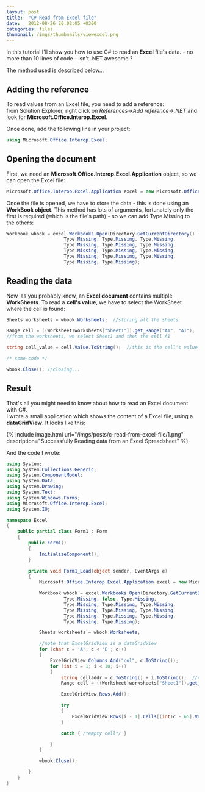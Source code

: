 ```yaml
---
layout: post
title:  "C# Read from Excel file"
date:   2012-08-26 20:02:05 +0300
categories: files
thumbnail: /imgs/thumbnails/viewexcel.png
---
```


In this tutorial I'll show you how to use C# to read an **Excel** file's data. - no more than 10 lines of code - isn't .NET awesome ?

The method used is described below...

## Adding the reference

To read values from an Excel file, you need to add a reference:  
from Solution Explorer, right click on _References->Add reference->.NET_ and look for **Microsoft.Office.Interop.Excel**.

Once done, add the following line in your project:

```csharp
using Microsoft.Office.Interop.Excel;
```

## Opening the document

First, we need an **Microsoft.Office.Interop.Excel.Application** object, so we can open the Excel file:

```csharp
Microsoft.Office.Interop.Excel.Application excel = new Microsoft.Office.Interop.Excel.Application();
```

Once the file is opened, we have to store the data - this is done using an **WorkBook object**. This method has lots of arguments, fortunately only the first is required (which is the file's path) - so we can add Type.Missing to the others:

```csharp
Workbook wbook = excel.Workbooks.Open(Directory.GetCurrentDirectory() + "/" + "filename.xls", 
                     Type.Missing, Type.Missing, Type.Missing, 
                     Type.Missing, Type.Missing, Type.Missing, 
                     Type.Missing, Type.Missing, Type.Missing, 
                     Type.Missing, Type.Missing, Type.Missing, 
                     Type.Missing, Type.Missing);
```

## Reading the data

Now, as you probably know, an **Excel document** contains multiple **WorkSheets**. To read a **cell's value**, we have to select the WorkSheet where the cell is found:

```csharp
Sheets worksheets = wbook.Worksheets;  //storing all the sheets

Range cell = ((Worksheet)worksheets["Sheet1"]).get_Range("A1", "A1");
//from the worksheets, we select Sheet1 and then the cell A1

string cell_value = cell.Value.ToString();  //this is the cell's value

/* some-code */

wbook.Close(); //closing...
```

## Result

That's all you might need to know about how to read an Excel document with C#.  
I wrote a small application which shows the content of a Excel file, using a **dataGridView**. It looks like this:

{% include image.html url="/imgs/posts/c-read-from-excel-file/1.png" description="Successfully Reading data from an Excel Spreadsheet" %}

And the code I wrote:

```csharp
using System;
using System.Collections.Generic;
using System.ComponentModel;
using System.Data;
using System.Drawing;
using System.Text;
using System.Windows.Forms;
using Microsoft.Office.Interop.Excel;
using System.IO;

namespace Excel
{
    public partial class Form1 : Form
    {
        public Form1()
        {
            InitializeComponent();
        }

        private void Form1_Load(object sender, EventArgs e)
        {
            Microsoft.Office.Interop.Excel.Application excel = new Microsoft.Office.Interop.Excel.Application();

            Workbook wbook = excel.Workbooks.Open(Directory.GetCurrentDirectory() + "/" + "test.xls",
                     Type.Missing, false, Type.Missing,
                     Type.Missing, Type.Missing, Type.Missing,
                     Type.Missing, Type.Missing, Type.Missing,
                     Type.Missing, Type.Missing, Type.Missing,
                     Type.Missing, Type.Missing);

            Sheets worksheets = wbook.Worksheets;

            //note that ExcelGridView is a dataGridView
            for (char c = 'A'; c < 'E'; c++)
            {
                ExcelGridView.Columns.Add("col", c.ToString());
                for (int i = 1; i < 10; i++)
                {
                    string celladdr = c.ToString() + i.ToString();  //cell's address (like A1 or B5, etc.)
                    Range cell = ((Worksheet)worksheets["Sheet1"]).get_Range(celladdr, celladdr);

                    ExcelGridView.Rows.Add();

                    try
                    {
                        ExcelGridView.Rows[i - 1].Cells[(int)c - 65].Value = cell.Value.ToString();
                    }

                    catch { /*empty cell*/ }

                }
            }

            wbook.Close();

        }
    }
}
```